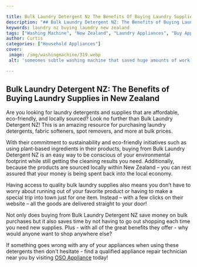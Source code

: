 ```yaml
---

title: Bulk Laundry Detergent Nz The Benefits Of Buying Laundry Supplies In New Zealand
description: "## Bulk Laundry Detergent NZ: The Benefits of Buying Laundry Supplies in New Zealand...find out now"
keywords: laundry nz buying laundry new zealand
tags: ["Washing Machine", "New Zealand", "Laundry Appliances", "Buy Appliance"]
author: Curtis
categories: ["Household Appliances"]
cover: 
 image: /img/washingmachine/319.webp
 alt: 'someones subtle washing machine that saved huge amounts of work'

---
```


## Bulk Laundry Detergent NZ: The Benefits of Buying Laundry Supplies in New Zealand

Are you looking for laundry detergents and supplies that are affordable, eco-friendly, and locally sourced? Look no further than Bulk Laundry Detergent NZ! This is an amazing resource for purchasing laundry detergents, fabric softeners, spot removers, and more at bulk prices. 

With their commitment to sustainability and eco-friendly initiatives such as using plant-based ingredients in their products, buying from Bulk Laundry Detergent NZ is an easy way to be conscious of your environmental footprint while still getting the cleaning results you need. Additionally, because the products are sourced locally within New Zealand – you can rest assured that your money is being spent back into the local economy. 

Having access to quality bulk laundry supplies also means you don’t have to worry about running out of your favorite product or having to make a special trip into town just for one item. Instead – with a few clicks on their website – all the goods are delivered straight to your door! 

Not only does buying from Bulk Laundry Detergent NZ save money on bulk purchases but it also saves time by not having to go out shopping each time you need new supplies. Plus - with all of the great benefits they offer - why would anyone want to shop anywhere else? 

 If something goes wrong with any of your appliances when using these detergents then don't hesitate - find a qualified appliance repair technician near you by visiting [OSO Appliance](https://www.osoappliance.com/pages/appliance-repair-technicians/) today!

